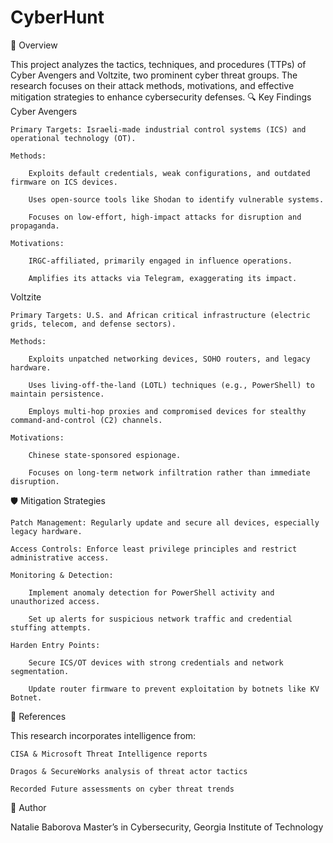 # CyberHunt

📌 Overview

This project analyzes the tactics, techniques, and procedures (TTPs) of Cyber Avengers and Voltzite, two prominent cyber threat groups. The research focuses on their attack methods, motivations, and effective mitigation strategies to enhance cybersecurity defenses.
🔍 Key Findings
Cyber Avengers

    Primary Targets: Israeli-made industrial control systems (ICS) and operational technology (OT).

    Methods:

        Exploits default credentials, weak configurations, and outdated firmware on ICS devices.

        Uses open-source tools like Shodan to identify vulnerable systems.

        Focuses on low-effort, high-impact attacks for disruption and propaganda.

    Motivations:

        IRGC-affiliated, primarily engaged in influence operations.

        Amplifies its attacks via Telegram, exaggerating its impact.

Voltzite

    Primary Targets: U.S. and African critical infrastructure (electric grids, telecom, and defense sectors).

    Methods:

        Exploits unpatched networking devices, SOHO routers, and legacy hardware.

        Uses living-off-the-land (LOTL) techniques (e.g., PowerShell) to maintain persistence.

        Employs multi-hop proxies and compromised devices for stealthy command-and-control (C2) channels.

    Motivations:

        Chinese state-sponsored espionage.

        Focuses on long-term network infiltration rather than immediate disruption.

🛡 Mitigation Strategies

    Patch Management: Regularly update and secure all devices, especially legacy hardware.

    Access Controls: Enforce least privilege principles and restrict administrative access.

    Monitoring & Detection:

        Implement anomaly detection for PowerShell activity and unauthorized access.

        Set up alerts for suspicious network traffic and credential stuffing attempts.

    Harden Entry Points:

        Secure ICS/OT devices with strong credentials and network segmentation.

        Update router firmware to prevent exploitation by botnets like KV Botnet.

📂 References

This research incorporates intelligence from:

    CISA & Microsoft Threat Intelligence reports

    Dragos & SecureWorks analysis of threat actor tactics

    Recorded Future assessments on cyber threat trends

📌 Author

Natalie Baborova
Master’s in Cybersecurity, Georgia Institute of Technology
